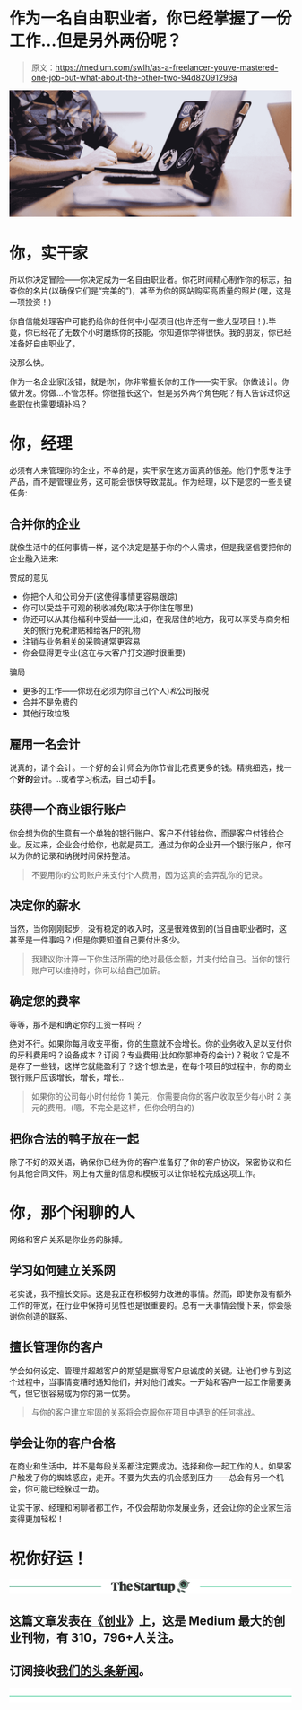 # 作为一名自由职业者，你已经掌握了一份工作…但是另外两份呢？

> 原文：<https://medium.com/swlh/as-a-freelancer-youve-mastered-one-job-but-what-about-the-other-two-94d82091296a>

![](img/1fe7397336b78774d00bcf82ed36da2d.png)

# 你，实干家

所以你决定冒险——你决定成为一名自由职业者。你花时间精心制作你的标志，抽查你的名片(以确保它们是“完美的”)，甚至为你的网站购买高质量的照片(嘿，这是一项投资！)

你自信能处理客户可能扔给你的任何中小型项目(也许还有一些大型项目！).毕竟，你已经花了无数个小时磨练你的技能，你知道你学得很快。我的朋友，你已经准备好自由职业了。

没那么快。

作为一名企业家(没错，就是你)，你非常擅长你的工作——实干家。你做设计。你做开发。你做…不管怎样。你很擅长这个。但是另外两个角色呢？有人告诉过你这些职位也需要填补吗？

# 你，经理

必须有人来管理你的企业，不幸的是，实干家在这方面真的很差。他们宁愿专注于产品，而不是管理业务，这可能会很快导致混乱。作为经理，以下是您的一些关键任务:

## 合并你的企业

就像生活中的任何事情一样，这个决定是基于你的个人需求，但是我坚信要把你的企业融入进来:

赞成的意见

*   你把个人和公司分开(这使得事情更容易跟踪)
*   你可以受益于可观的税收减免(取决于你住在哪里)
*   你还可以从其他福利中受益——比如，在我居住的地方，我可以享受与商务相关的旅行免税津贴和给客户的礼物
*   注销与业务相关的采购通常更容易
*   你会显得更专业(这在与大客户打交道时很重要)

骗局

*   更多的工作——你现在必须为你自己(个人)*和*公司报税
*   合并不是免费的
*   其他行政垃圾

## 雇用一名会计

说真的，请个会计。一个好的会计师会为你节省比花费更多的钱。精挑细选，找一个**好的**会计。..或者学习税法，自己动手😬。

## 获得一个商业银行账户

你会想为你的生意有一个单独的银行账户。客户不付钱给你，而是客户付钱给企业。反过来，企业会付给你，也就是员工。通过为你的企业开一个银行账户，你可以为你的记录和纳税时间保持整洁。

> 不要用你的公司账户来支付个人费用，因为这真的会弄乱你的记录。

## 决定你的薪水

当然，当你刚刚起步，没有稳定的收入时，这是很难做到的(当自由职业者时，这甚至是一件事吗？)但是你要知道自己要付出多少。

> 我建议你计算一下你生活所需的绝对最低金额，并支付给自己。当你的银行账户可以维持时，你可以给自己加薪。

## 确定您的费率

等等，那不是和确定你的工资一样吗？

绝对不行。如果你每月收支平衡，你的生意就不会增长。你的业务收入足以支付你的牙科费用吗？设备成本？订阅？专业费用(比如你那神奇的会计)？税收？它是不是存了一些钱，这样它就能盈利了？这个想法是，在每个项目的过程中，你的商业银行账户应该增长，增长，增长..

> 如果你的公司每小时付给你 1 美元，你需要向你的客户收取至少每小时 2 美元的费用。(嗯，不完全是这样，但你会明白的)

## 把你合法的鸭子放在一起

除了不好的双关语，确保你已经为你的客户准备好了你的客户协议，保密协议和任何其他合同文件。网上有大量的信息和模板可以让你轻松完成这项工作。

# 你，那个闲聊的人

网络和客户关系是你业务的脉搏。

## 学习如何建立关系网

老实说，我不擅长交际。这是我正在积极努力改进的事情。然而，即使你没有额外工作的带宽，在行业中保持可见性也是很重要的。总有一天事情会慢下来，你会感谢你创造的联系。

## 擅长管理你的客户

学会如何设定、管理并超越客户的期望是赢得客户忠诚度的关键。让他们参与到这个过程中，当事情变糟时通知他们，并对他们诚实。一开始和客户一起工作需要勇气，但它很容易成为你的第一优势。

> 与你的客户建立牢固的关系将会克服你在项目中遇到的任何挑战。

## 学会让你的客户合格

在商业和生活中，并不是每段关系都注定要成功。选择和你一起工作的人。如果客户触发了你的蜘蛛感应，走开。不要为失去的机会感到压力——总会有另一个机会，你可能已经躲过一劫。

让实干家、经理和闲聊者都工作，不仅会帮助你发展业务，还会让你的企业家生活变得更加轻松！

# 祝你好运！

[![](img/308a8d84fb9b2fab43d66c117fcc4bb4.png)](https://medium.com/swlh)

## 这篇文章发表在[《创业](https://medium.com/swlh)》上，这是 Medium 最大的创业刊物，有 310，796+人关注。

## 订阅接收[我们的头条新闻](http://growthsupply.com/the-startup-newsletter/)。

[![](img/b0164736ea17a63403e660de5dedf91a.png)](https://medium.com/swlh)